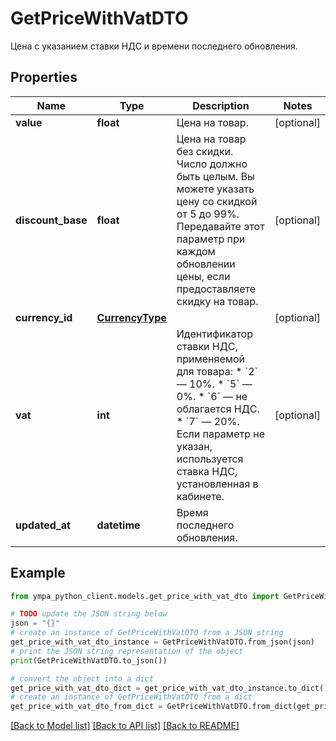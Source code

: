 # GetPriceWithVatDTO

Цена с указанием ставки НДС и времени последнего обновления.

## Properties

Name | Type | Description | Notes
------------ | ------------- | ------------- | -------------
**value** | **float** | Цена на товар. | [optional] 
**discount_base** | **float** | Цена на товар без скидки.  Число должно быть целым. Вы можете указать цену со скидкой от 5 до 99%.  Передавайте этот параметр при каждом обновлении цены, если предоставляете скидку на товар.  | [optional] 
**currency_id** | [**CurrencyType**](CurrencyType.md) |  | [optional] 
**vat** | **int** | Идентификатор ставки НДС, применяемой для товара:  * &#x60;2&#x60; — 10%. * &#x60;5&#x60; — 0%. * &#x60;6&#x60; — не облагается НДС. * &#x60;7&#x60; — 20%.  Если параметр не указан, используется ставка НДС, установленная в кабинете.  | [optional] 
**updated_at** | **datetime** | Время последнего обновления. | 

## Example

```python
from ympa_python_client.models.get_price_with_vat_dto import GetPriceWithVatDTO

# TODO update the JSON string below
json = "{}"
# create an instance of GetPriceWithVatDTO from a JSON string
get_price_with_vat_dto_instance = GetPriceWithVatDTO.from_json(json)
# print the JSON string representation of the object
print(GetPriceWithVatDTO.to_json())

# convert the object into a dict
get_price_with_vat_dto_dict = get_price_with_vat_dto_instance.to_dict()
# create an instance of GetPriceWithVatDTO from a dict
get_price_with_vat_dto_from_dict = GetPriceWithVatDTO.from_dict(get_price_with_vat_dto_dict)
```
[[Back to Model list]](../README.md#documentation-for-models) [[Back to API list]](../README.md#documentation-for-api-endpoints) [[Back to README]](../README.md)


